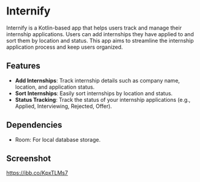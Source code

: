 # Internify

Internify is a Kotlin-based app that helps users track and manage their internship applications. Users can add internships they have applied to and sort them by location and status. This app aims to streamline the internship application process and keep users organized.

## Features

- **Add Internships**: Track internship details such as company name, location, and application status.
- **Sort Internships**: Easily sort internships by location and status.
- **Status Tracking**: Track the status of your internship applications (e.g., Applied, Interviewing, Rejected, Offer).

## Dependencies

- Room: For local database storage.

## Screenshot
https://ibb.co/KpxTLMs7

